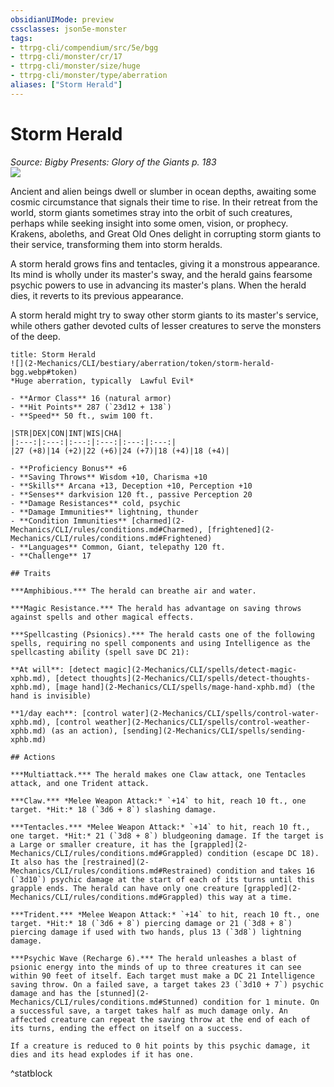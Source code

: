 ```yaml
---
obsidianUIMode: preview
cssclasses: json5e-monster
tags:
- ttrpg-cli/compendium/src/5e/bgg
- ttrpg-cli/monster/cr/17
- ttrpg-cli/monster/size/huge
- ttrpg-cli/monster/type/aberration
aliases: ["Storm Herald"]
---
```

# Storm Herald
*Source: Bigby Presents: Glory of the Giants p. 183*  
![](2-Mechanics/CLI/bestiary/aberration/img/storm-herald.webp#right)

Ancient and alien beings dwell or slumber in ocean depths, awaiting some cosmic circumstance that signals their time to rise. In their retreat from the world, storm giants sometimes stray into the orbit of such creatures, perhaps while seeking insight into some omen, vision, or prophecy. Krakens, aboleths, and Great Old Ones delight in corrupting storm giants to their service, transforming them into storm heralds.

A storm herald grows fins and tentacles, giving it a monstrous appearance. Its mind is wholly under its master's sway, and the herald gains fearsome psychic powers to use in advancing its master's plans. When the herald dies, it reverts to its previous appearance.

A storm herald might try to sway other storm giants to its master's service, while others gather devoted cults of lesser creatures to serve the monsters of the deep.

```ad-statblock
title: Storm Herald
![](2-Mechanics/CLI/bestiary/aberration/token/storm-herald-bgg.webp#token)
*Huge aberration, typically  Lawful Evil*

- **Armor Class** 16 (natural armor)
- **Hit Points** 287 (`23d12 + 138`) 
- **Speed** 50 ft., swim 100 ft.

|STR|DEX|CON|INT|WIS|CHA|
|:---:|:---:|:---:|:---:|:---:|:---:|
|27 (+8)|14 (+2)|22 (+6)|24 (+7)|18 (+4)|18 (+4)|

- **Proficiency Bonus** +6
- **Saving Throws** Wisdom +10, Charisma +10
- **Skills** Arcana +13, Deception +10, Perception +10
- **Senses** darkvision 120 ft., passive Perception 20
- **Damage Resistances** cold, psychic
- **Damage Immunities** lightning, thunder
- **Condition Immunities** [charmed](2-Mechanics/CLI/rules/conditions.md#Charmed), [frightened](2-Mechanics/CLI/rules/conditions.md#Frightened)
- **Languages** Common, Giant, telepathy 120 ft.
- **Challenge** 17

## Traits

***Amphibious.*** The herald can breathe air and water.

***Magic Resistance.*** The herald has advantage on saving throws against spells and other magical effects.

***Spellcasting (Psionics).*** The herald casts one of the following spells, requiring no spell components and using Intelligence as the spellcasting ability (spell save DC 21):

**At will**: [detect magic](2-Mechanics/CLI/spells/detect-magic-xphb.md), [detect thoughts](2-Mechanics/CLI/spells/detect-thoughts-xphb.md), [mage hand](2-Mechanics/CLI/spells/mage-hand-xphb.md) (the hand is invisible)

**1/day each**: [control water](2-Mechanics/CLI/spells/control-water-xphb.md), [control weather](2-Mechanics/CLI/spells/control-weather-xphb.md) (as an action), [sending](2-Mechanics/CLI/spells/sending-xphb.md)

## Actions

***Multiattack.*** The herald makes one Claw attack, one Tentacles attack, and one Trident attack.

***Claw.*** *Melee Weapon Attack:* `+14` to hit, reach 10 ft., one target. *Hit:* 18 (`3d6 + 8`) slashing damage.

***Tentacles.*** *Melee Weapon Attack:* `+14` to hit, reach 10 ft., one target. *Hit:* 21 (`3d8 + 8`) bludgeoning damage. If the target is a Large or smaller creature, it has the [grappled](2-Mechanics/CLI/rules/conditions.md#Grappled) condition (escape DC 18). It also has the [restrained](2-Mechanics/CLI/rules/conditions.md#Restrained) condition and takes 16 (`3d10`) psychic damage at the start of each of its turns until this grapple ends. The herald can have only one creature [grappled](2-Mechanics/CLI/rules/conditions.md#Grappled) this way at a time.

***Trident.*** *Melee Weapon Attack:* `+14` to hit, reach 10 ft., one target. *Hit:* 18 (`3d6 + 8`) piercing damage or 21 (`3d8 + 8`) piercing damage if used with two hands, plus 13 (`3d8`) lightning damage.

***Psychic Wave (Recharge 6).*** The herald unleashes a blast of psionic energy into the minds of up to three creatures it can see within 90 feet of itself. Each target must make a DC 21 Intelligence saving throw. On a failed save, a target takes 23 (`3d10 + 7`) psychic damage and has the [stunned](2-Mechanics/CLI/rules/conditions.md#Stunned) condition for 1 minute. On a successful save, a target takes half as much damage only. An affected creature can repeat the saving throw at the end of each of its turns, ending the effect on itself on a success.

If a creature is reduced to 0 hit points by this psychic damage, it dies and its head explodes if it has one.
```
^statblock